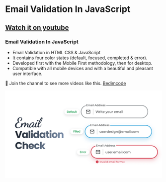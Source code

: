 # Email Validation In JavaScript
## [Watch it on youtube](https://youtu.be/_bcll8SR0Bc)
### Email Validation In JavaScript

- Email Validation in HTML CSS & JavaScript
- It contains four color states (default, focused, completed & error).
- Developed first with the Mobile First methodology, then for desktop.
- Compatible with all mobile devices and with a beautiful and pleasant user interface.

💙 Join the channel to see more videos like this. [Bedimcode](https://www.youtube.com/@Bedimcode)

![preview img](/preview.png)
